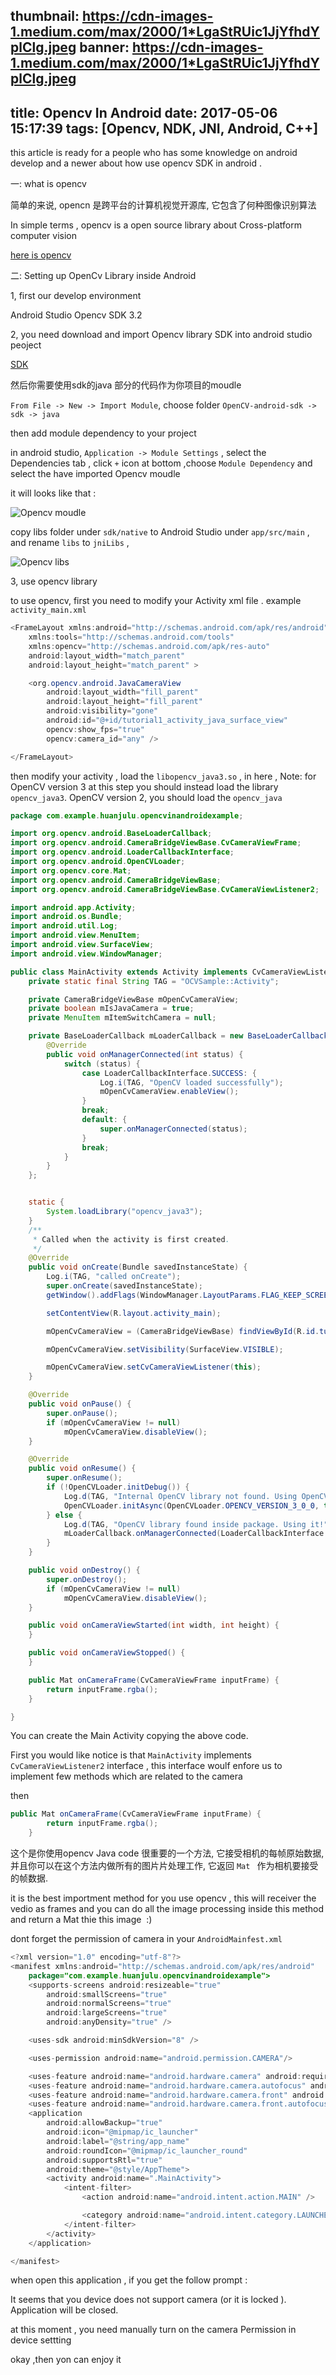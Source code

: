 thumbnail: https://cdn-images-1.medium.com/max/2000/1*LgaStRUic1JjYfhdYplClg.jpeg
banner: https://cdn-images-1.medium.com/max/2000/1*LgaStRUic1JjYfhdYplClg.jpeg
---
title: Opencv In Android
date: 2017-05-06 15:17:39
tags: [Opencv, NDK, JNI, Android, C++]
---

this article is ready for a people  who has some knowledge on android develop and a newer about how use opencv SDK in android .

一: what is opencv 

简单的来说,  opencn 是跨平台的计算机视觉开源库, 它包含了何种图像识别算法

In simple terms , opencv is a open source library about Cross-platform computer vision 

[here is opencv ](https://developer.android.com/ndk/downloads/index.html?hl=zh-cn)

<!-- more -->

二: Setting up OpenCv Library inside Android 

1, first our develop environment

Android Studio 
Opencv SDK 3.2

2, you need download and import Opencv library SDK into android studio peoject 

[SDK](http://opencv.org/opencv-3-2.html)

然后你需要使用sdk的java 部分的代码作为你项目的moudle

 `From File -> New -> Import Module`, choose folder `OpenCV-android-sdk -> sdk -> java ` 

then add module dependency to your project

in android studio, `Application -> Module Settings` , select the Dependencies tab , click  `+` icon at bottom ,choose `Module Dependency` and select the have imported Opencv moudle 

it will looks like that :

![Opencv moudle](http://opd7g7we7.bkt.clouddn.com/WX20170508-162944.png)

copy libs folder under `sdk/native` to Android Studio under  `app/src/main` , and rename  `libs` to `jniLibs` , 

![Opencv libs](http://opd7g7we7.bkt.clouddn.com/opecv2.png)

3, use opencv library 

to use opencv, first you need to modify your Activity xml file . example  `activity_main.xml`

``` java
<FrameLayout xmlns:android="http://schemas.android.com/apk/res/android"
    xmlns:tools="http://schemas.android.com/tools"
    xmlns:opencv="http://schemas.android.com/apk/res-auto"
    android:layout_width="match_parent"
    android:layout_height="match_parent" >

    <org.opencv.android.JavaCameraView
        android:layout_width="fill_parent"
        android:layout_height="fill_parent"
        android:visibility="gone"
        android:id="@+id/tutorial1_activity_java_surface_view"
        opencv:show_fps="true"
        opencv:camera_id="any" />

</FrameLayout>
```

then modify your activity , load the `libopencv_java3.so` , in here , Note: for OpenCV version 3 at this step you should instead load the library `opencv_java3`.  OpenCV version 2, you should load the `opencv_java`



``` java
package com.example.huanjulu.opencvinandroidexample;

import org.opencv.android.BaseLoaderCallback;
import org.opencv.android.CameraBridgeViewBase.CvCameraViewFrame;
import org.opencv.android.LoaderCallbackInterface;
import org.opencv.android.OpenCVLoader;
import org.opencv.core.Mat;
import org.opencv.android.CameraBridgeViewBase;
import org.opencv.android.CameraBridgeViewBase.CvCameraViewListener2;

import android.app.Activity;
import android.os.Bundle;
import android.util.Log;
import android.view.MenuItem;
import android.view.SurfaceView;
import android.view.WindowManager;

public class MainActivity extends Activity implements CvCameraViewListener2 {
    private static final String TAG = "OCVSample::Activity";

    private CameraBridgeViewBase mOpenCvCameraView;
    private boolean mIsJavaCamera = true;
    private MenuItem mItemSwitchCamera = null;

    private BaseLoaderCallback mLoaderCallback = new BaseLoaderCallback(this) {
        @Override
        public void onManagerConnected(int status) {
            switch (status) {
                case LoaderCallbackInterface.SUCCESS: {
                    Log.i(TAG, "OpenCV loaded successfully");
                    mOpenCvCameraView.enableView();
                }
                break;
                default: {
                    super.onManagerConnected(status);
                }
                break;
            }
        }
    };


    static {
        System.loadLibrary("opencv_java3");
    }
    /**
     * Called when the activity is first created.
     */
    @Override
    public void onCreate(Bundle savedInstanceState) {
        Log.i(TAG, "called onCreate");
        super.onCreate(savedInstanceState);
        getWindow().addFlags(WindowManager.LayoutParams.FLAG_KEEP_SCREEN_ON);

        setContentView(R.layout.activity_main);

        mOpenCvCameraView = (CameraBridgeViewBase) findViewById(R.id.tutorial1_activity_java_surface_view);

        mOpenCvCameraView.setVisibility(SurfaceView.VISIBLE);

        mOpenCvCameraView.setCvCameraViewListener(this);
    }

    @Override
    public void onPause() {
        super.onPause();
        if (mOpenCvCameraView != null)
            mOpenCvCameraView.disableView();
    }

    @Override
    public void onResume() {
        super.onResume();
        if (!OpenCVLoader.initDebug()) {
            Log.d(TAG, "Internal OpenCV library not found. Using OpenCV Manager for initialization");
            OpenCVLoader.initAsync(OpenCVLoader.OPENCV_VERSION_3_0_0, this, mLoaderCallback);
        } else {
            Log.d(TAG, "OpenCV library found inside package. Using it!");
            mLoaderCallback.onManagerConnected(LoaderCallbackInterface.SUCCESS);
        }
    }

    public void onDestroy() {
        super.onDestroy();
        if (mOpenCvCameraView != null)
            mOpenCvCameraView.disableView();
    }

    public void onCameraViewStarted(int width, int height) {
    }

    public void onCameraViewStopped() {
    }

    public Mat onCameraFrame(CvCameraViewFrame inputFrame) {
        return inputFrame.rgba();
    }

}

```

You can create the Main Activity copying the above code. 

First you would like notice is that `MainActivity` implements  `CvCameraViewListener2` interface , this interface woulf enfore us to implement few methods which are related to  the camera 

then 

``` java
public Mat onCameraFrame(CvCameraViewFrame inputFrame) {
        return inputFrame.rgba();
    }

```

这个是你使用opencv Java code 很重要的一个方法, 它接受相机的每帧原始数据, 并且你可以在这个方法内做所有的图片片处理工作, 它返回 `Mat `  作为相机要接受的帧数据.

it is the best importment method for you use opencv , this will receiver the vedio as frames and you can do all the image processing inside this method and return a Mat thie this image  :)


dont forget the permission of camera in your `AndroidMainfest.xml` 

``` java
<?xml version="1.0" encoding="utf-8"?>
<manifest xmlns:android="http://schemas.android.com/apk/res/android"
    package="com.example.huanjulu.opencvinandroidexample">
    <supports-screens android:resizeable="true"
        android:smallScreens="true"
        android:normalScreens="true"
        android:largeScreens="true"
        android:anyDensity="true" />

    <uses-sdk android:minSdkVersion="8" />

    <uses-permission android:name="android.permission.CAMERA"/>

    <uses-feature android:name="android.hardware.camera" android:required="false"/>
    <uses-feature android:name="android.hardware.camera.autofocus" android:required="false"/>
    <uses-feature android:name="android.hardware.camera.front" android:required="false"/>
    <uses-feature android:name="android.hardware.camera.front.autofocus" android:required="false"/>
    <application
        android:allowBackup="true"
        android:icon="@mipmap/ic_launcher"
        android:label="@string/app_name"
        android:roundIcon="@mipmap/ic_launcher_round"
        android:supportsRtl="true"
        android:theme="@style/AppTheme">
        <activity android:name=".MainActivity">
            <intent-filter>
                <action android:name="android.intent.action.MAIN" />

                <category android:name="android.intent.category.LAUNCHER" />
            </intent-filter>
        </activity>
    </application>

</manifest>
```

when open this application , if you get the follow prompt :

It seems that you device does not support camera (or it is locked ). Application will be closed.

at this moment , you need manually turn on the camera Permission in device settting 

okay ,then yon can enjoy it 







